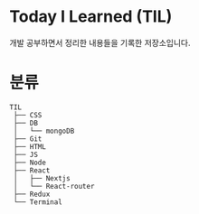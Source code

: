 # Today I Learned (TIL)

개발 공부하면서 정리한 내용들을 기록한 저장소입니다.

# 분류

```
TIL
 ├── CSS
 ├── DB
 │   └── mongoDB
 ├── Git
 ├── HTML
 ├── JS
 ├── Node
 ├── React
 │   ├── Nextjs
 │   └── React-router
 ├── Redux
 └── Terminal
```
